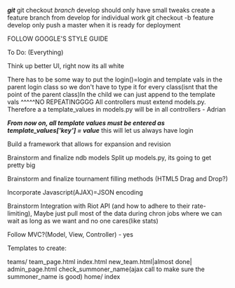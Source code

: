 



***git***
git checkout *branch*
    develop should only have small tweaks
    create a feature branch from develop for individual work
        git checkout -b feature develop
    only push a master when it is ready for deployment






FOLLOW GOOGLE'S STYLE GUIDE

To Do:
(Everything)

Think up better UI, right now its all white

There has to be some way to put the login()=login and template vals in the parent login class so we don't have to type it for every class(isnt that the point of the parent class)In the child we can just append to the template vals
^^^^^NO REPEATINGGGG
    All controllers must extend models.py. Therefore a a template_values in models.py will be in all controllers - Adrian

***From now on, all template values must be entered as template_values['key'] = value***
this will let us always have login

Build a framework that allows for expansion and revision

Brainstorm and finalize ndb models
	Split up models.py, its going to get pretty big

Brainstorm and finalize tournament filling methods (HTML5 Drag and Drop?)

Incorporate Javascript(AJAX)=JSON encoding

Brainstorm Integration with Riot API
	(and how to adhere to their rate-limiting), Maybe just pull most of the data during chron jobs where we can wait as long as we want and no one cares(like stats)


Follow MVC?(Model, View, Controller) - yes

Templates to create:

teams/
    team_page.html
    index.html
    new_team.html|almost done|
    admin_page.html
    check_summoner_name(ajax call to make sure the summoner_name is good)
home/
	index
